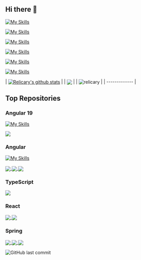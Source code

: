 ## Hi there 👋

<!--
**relicary/relicary** is a ✨ _special_ ✨ repository because its `README.md` (this file) appears on your GitHub profile.


Here are some ideas to get you started:

- 🔭 I’m currently working on ...
- 🌱 I’m currently learning ...
- 👯 I’m looking to collaborate on ...
- 🤔 I’m looking for help with ...
- 💬 Ask me about ...
- 📫 How to reach me: ...
- 😄 Pronouns: ...
- ⚡ Fun fact: ...

-->

[![My Skills](https://skillicons.dev/icons?i=spring,java,hibernate)](https://skillicons.dev)

[![My Skills](https://skillicons.dev/icons?i=angular,react,html,css,js,ts,jquery,bootstrap)](https://skillicons.dev)

[![My Skills](https://skillicons.dev/icons?i=docker,kubernetes,jenkins,azure)](https://skillicons.dev)

[![My Skills](https://skillicons.dev/icons?i=git,github,gitlab,bitbucket)](https://skillicons.dev)

[![My Skills](https://skillicons.dev/icons?i=bash,maven,gradle,npm,idea,vscode,eclipse,postman)](https://skillicons.dev)

[![My Skills](https://skillicons.dev/icons?i=mysql,postgres,mongodb)](https://skillicons.dev)


| <a href="https://github.com/relicary"><img align="center" src="https://github-readme-stats.vercel.app/api?username=relicary&show_icons=true&include_all_commits=true&theme=gotham&hide_border=true" alt="Relicary's github stats" /></a> |
| <a href="https://github.com/relicary/relicary"><img align="center" src="https://github-readme-stats.vercel.app/api/top-langs/?username=relicary&layout=compact&theme=gotham&hide_border=true" /></a> | 
| <img align="center" src="https://github-readme-streak-stats.herokuapp.com/?user=relicary&theme=gotham&hide_border=true&layout=compact" alt="relicary" /> |
| ------------- |

## Top Repositories

### Angular 19

[![My Skills](https://skillicons.dev/icons?i=angular)](https://skillicons.dev)

<a href="https://github.com/relicary/bases">
  <img align="center" src="https://github-readme-stats.vercel.app/api/pin/?username=relicary&repo=bases&theme=gotham" />
</a>

### Angular

[![My Skills](https://skillicons.dev/icons?i=angular)](https://skillicons.dev)

<a href="https://github.com/relicary/angular_basics">
  <img align="center" src="https://github-readme-stats.vercel.app/api/pin/?username=relicary&repo=angular_basics&theme=gotham" />
</a>
<a href="https://github.com/relicary/Gifs-App-02">
  <img align="center" src="https://github-readme-stats.vercel.app/api/pin/?username=relicary&repo=Gifs-App-02&theme=gotham" />
</a>
<a href="https://github.com/relicary/superheroes">
  <img align="center" src="https://github-readme-stats.vercel.app/api/pin/?username=relicary&repo=superheroes&theme=gotham" />
</a>

### TypeScript

<a href="https://github.com/relicary/typescript_basics">
  <img align="center" src="https://github-readme-stats.vercel.app/api/pin/?username=relicary&repo=typescript_basics&theme=gotham" />
</a>

### React

<a href="https://github.com/relicary/counter-app">
  <img align="center" src="https://github-readme-stats.vercel.app/api/pin/?username=relicary&repo=counter-app&theme=gotham" />
</a>

<a href="https://github.com/relicary/04-gif-expert-app">
  <img align="center" src="https://github-readme-stats.vercel.app/api/pin/?username=relicary&repo=04-gif-expert-app&theme=gotham" />
</a>

### Spring

<a href="https://github.com/relicary/spring_basics">
  <img align="center" src="https://github-readme-stats.vercel.app/api/pin/?username=relicary&repo=spring_basics&theme=gotham" />
</a>
<a href="https://github.com/relicary/spring">
  <img align="center" src="https://github-readme-stats.vercel.app/api/pin/?username=relicary&repo=spring_boot_go&theme=gotham" />
</a>
<a href="https://github.com/relicary/spring-6-reactive-mongo">
  <img align="center" src="https://github-readme-stats.vercel.app/api/pin/?username=relicary&repo=spring-6-reactive-mongo&theme=gotham" />
</a>

<p></p>

![GitHub last commit](https://img.shields.io/github/last-commit/relicary/relicary)
